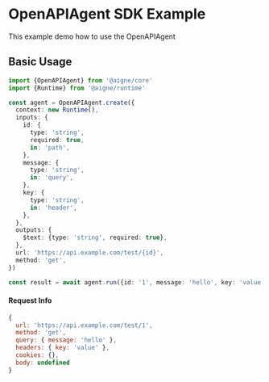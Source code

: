 # OpenAPIAgent SDK Example

This example demo how to use the OpenAPIAgent

## Basic Usage

```typescript
import {OpenAPIAgent} from '@aigne/core'
import {Runtime} from '@aigne/runtime'

const agent = OpenAPIAgent.create({
  context: new Runtime(),
  inputs: {
    id: {
      type: 'string',
      required: true,
      in: 'path',
    },
    message: {
      type: 'string',
      in: 'query',
    },
    key: {
      type: 'string',
      in: 'header',
    },
  },
  outputs: {
    $text: {type: 'string', required: true},
  },
  url: 'https://api.example.com/test/{id}',
  method: 'get',
})

const result = await agent.run({id: '1', message: 'hello', key: 'value'})
```

#### Request Info

```javascript
{
  url: 'https://api.example.com/test/1',
  method: 'get',
  query: { message: 'hello' },
  headers: { key: 'value' },
  cookies: {},
  body: undefined
}
```
